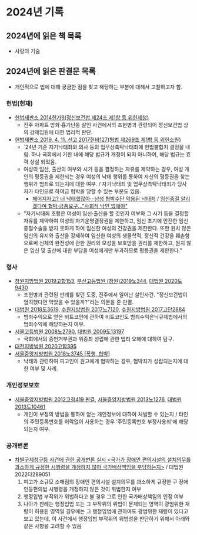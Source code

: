 # 2024년 기록

## 2024년에 읽은 책 목록
- 사랑의 기술

## 2024년에 읽은 판결문 목록
- 개인적으로 법에 대해 궁금한 점을 찾고 해당하는 부분에 대해서 고찰하고자 함.

### 헌법(헌재)
- [헌법재판소 2014헌가9(정신보건법 제24조 제1항 등 위헌제청)](https://law.go.kr/LSW/detcInfoP.do?mode=0&detcSeq=52333)
    - 진주 아파트 방화·흉기난동 살인 사건에서의 조현병과 관련되어 정신보건법 상의 강제입원에 대한 법리적 판단.
- [헌법재판소 2019. 4. 11. 선고 2017헌바127(형법 제269조 제1항 등 위헌소원)](https://casenote.kr/%ED%97%8C%EB%B2%95%EC%9E%AC%ED%8C%90%EC%86%8C/2017%ED%97%8C%EB%B0%94127)
    - `24년 기준 자기낙태죄와 의사 등의 업무상촉탁낙태죄에 헌법불합치 결정을 내림. 하나 국회에서 기한 내에 해당 법규가 개정이 되지 아니하여, 해당 법규는 효력 상실 되었음.
    - 여성의 임산, 출산의 여부와 시기 등을 결정하는 자유를 제약하는 경우, 여성 개인의 평등권을 제한되는 경우 여성의 낙태 행위를 통하여 자신의 평등권을 찾는 행위가 범죄로 되는지에 대한 여부. / 자기낙태죄 및 업무상촉탁낙태죄가 당사자가 타인으로 하여금 협박을 당할 수 있는 부분도 있음.
        - [헤어지자고? 너 낙태했잖아···남성 협박수단 악용된 낙태죄](https://www.joongang.co.kr/article/23896393) / [임신중절 알리겠다며 협박·금품요구…"사회적 낙인 없애야"](https://www.yna.co.kr/view/AKR20220628158900004)
    - "자기낙태죄 조항은 여성이 임신·출산을 할 것인지 여부와 그 시기 등을 결정할 자유를 제약하여 여성의 자기운명결정권을 제한하고, 임신 초기에 안전한 임신중절수술을 받지 못하게 하여 임신한 여성의 건강권을 제한한다. 또한 원치 않은 임신의 유지와 출산을 강제하여 임신한 여성의 생물학적, 정신적 건강을 훼손함으로써 신체의 완전성에 관한 권리와 모성을 보호받을 권리를 제한하고, 원치 않은 임신 및 출산에 대한 부담을 여성에게만 부과하므로 평등권을 제한한다."

### 형사
- [창원지방법원 2019고합153](https://casenote.kr/%EC%B0%BD%EC%9B%90%EC%A7%80%EB%B0%A9%EB%B2%95%EC%9B%90/2019%EA%B3%A0%ED%95%A9153), [부산고등법원 (창원)2019노344](https://casenote.kr/%EB%B6%80%EC%82%B0%EA%B3%A0%EB%93%B1%EB%B2%95%EC%9B%90/(%EC%B0%BD%EC%9B%90)2019%EB%85%B8344), [대법원 2020도9430](https://casenote.kr/%EB%8C%80%EB%B2%95%EC%9B%90/2020%EB%8F%849430)
    - 조현병과 관련된 판례를 찾던 도중, 진주에서 일어난 살인사건. "정신보건법이 엄격했다면 막았을 수 있을까?"라는 의문을 준 판결.
- [대법원 2018도3619](https://casenote.kr/%EB%8C%80%EB%B2%95%EC%9B%90/2018%EB%8F%843619), [수원지방법원 2017노7120](https://casenote.kr/%EC%88%98%EC%9B%90%EC%A7%80%EB%B0%A9%EB%B2%95%EC%9B%90/2017%EB%85%B87120), [수원지방법원 2017고단2884](https://casenote.kr/%EC%88%98%EC%9B%90%EC%A7%80%EB%B0%A9%EB%B2%95%EC%9B%90/2017%EA%B3%A0%EB%8B%A82884)
    - 범죄수익으로 얻은 비트코인에 관하여 비트코인도 범죄수익은닉규제법에서의 범죄수익에 해당하는지 여부.
- [서울고등법원 2008노2790](https://casenote.kr/%EC%84%9C%EC%9A%B8%EA%B3%A0%EB%93%B1%EB%B2%95%EC%9B%90/2008%EB%85%B82790), [대법원 2009도13197](https://casenote.kr/%EB%8C%80%EB%B2%95%EC%9B%90/2009%EB%8F%8413197)
    - 국회에서의 증언거부권과 위증죄 성립에 관한 법리 오해에 대하여 탐구.
- [대전지방법원 2020고합395](https://casenote.kr/%EB%8C%80%EC%A0%84%EC%A7%80%EB%B0%A9%EB%B2%95%EC%9B%90/2020%EA%B3%A0%ED%95%A9395)
- [서울중앙지방법원 2018노3745 [폭행, 협박]](https://casenote.kr/%EC%84%9C%EC%9A%B8%EC%A4%91%EC%95%99%EC%A7%80%EB%B0%A9%EB%B2%95%EC%9B%90/2018%EB%85%B83745)
    - 낙태와 관련하여 피고인이 원고에게 협박하는 경우, 협박죄가 성립되는지에 대한 여부 및 사례.

### 개인정보보호
- [서울중앙지방법원 2012고정419 판결](https://casenote.kr/%EC%84%9C%EC%9A%B8%EC%A4%91%EC%95%99%EC%A7%80%EB%B0%A9%EB%B2%95%EC%9B%90/2012%EA%B3%A0%EC%A0%95419), [서울중앙지방법원 2013노1276](https://casenote.kr/%EC%84%9C%EC%9A%B8%EC%A4%91%EC%95%99%EC%A7%80%EB%B0%A9%EB%B2%95%EC%9B%90/2013%EB%85%B81276), [대법원 2013도10461](https://casenote.kr/%EB%8C%80%EB%B2%95%EC%9B%90/2013%EB%8F%8410461)
    - 개인이 부정의 방법을 통하여 얻는 개인정보에 대하여 처벌할 수 있는지 / 타인의 주민등록번호를 허락없이 사용하는 경우 ‘주민등록번호 부정사용죄'에 해당되는지 여부.

### 공개변론
- [차별구제청구등 사건에 관한 공개변론 실시 <국가가 장애인 편의시설의 설치의무를 과소하게 규정한 시행령을 개정하지 않아 국가배상책임을 부담하는지>](https://www.scourt.go.kr/supreme/news/NewsViewAction2.work?seqnum=1583&gubun=702&searchOption=&searchWord=) / 대법원 2022다289051
    1. 피고가 소규모 소매점의 장애인 편의시설 설치의무를 과소하게 규정한 구 장애인등편의법 시행령을 개정하지 않은 것이 위법한지 여부
    2. 행정입법 부작위가 위법하다고 볼 경우 그로 인한 국가배상책임의 인정 여부
    3. 나아가 판례는 행정입법 또는 그 부작위의 위법이 문제되는 영역이 광범위한 재량이 허용된 영역일 경우에는 그 행정입법에 관하여도 광범위한 재량이 있다고 보고 있는데, 이 사건에서 행정입법 부작위의 위법성을 판단하기 위해서 아래와 같은 사항을 고려할 수 있음
